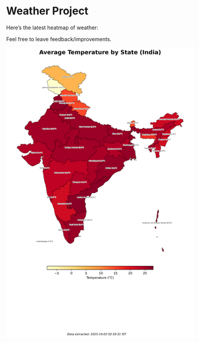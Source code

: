 # Weather Project

Here’s the latest heatmap of weather:

Feel free to leave feedback/improvements.

![India Heatmap](docs/assets/india_heatmap.png?v=DD91C1)
